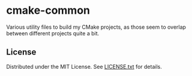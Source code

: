 cmake-common
============

Various utility files to build my CMake projects, as those seem to overlap
between different projects quite a bit.

License
-------

Distributed under the MIT License.
See [LICENSE.txt] for details.

[LICENSE.txt]: LICENSE.txt
